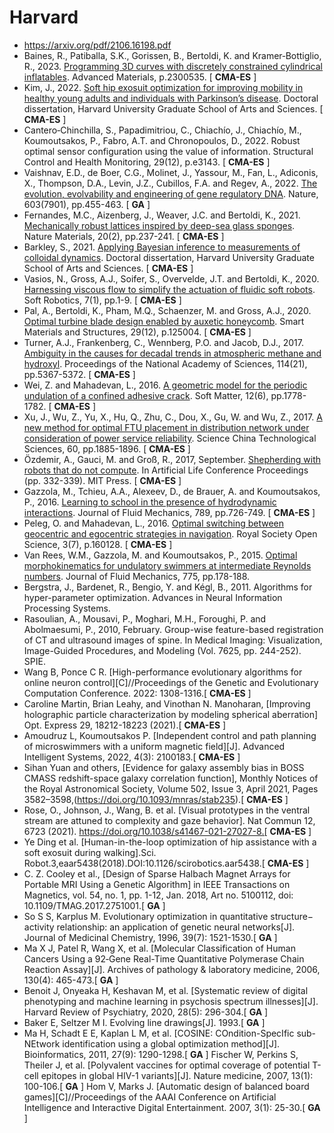 # Harvard 

* https://arxiv.org/pdf/2106.16198.pdf
* Baines, R., Patiballa, S.K., Gorissen, B., Bertoldi, K. and Kramer‐Bottiglio, R., 2023. [Programming 3D curves with discretely constrained cylindrical inflatables](https://onlinelibrary.wiley.com/doi/full/10.1002/adma.202300535). Advanced Materials, p.2300535. [ **CMA-ES** ]
* Kim, J., 2022. [Soft hip exosuit optimization for improving mobility in healthy young adults and individuals with Parkinson’s disease](https://dash.harvard.edu/handle/1/37372302). Doctoral dissertation, Harvard University Graduate School of Arts and Sciences. [ **CMA-ES** ]
* Cantero‐Chinchilla, S., Papadimitriou, C., Chiachío, J., Chiachío, M., Koumoutsakos, P., Fabro, A.T. and Chronopoulos, D., 2022. Robust optimal sensor configuration using the value of information. Structural Control and Health Monitoring, 29(12), p.e3143. [ **CMA-ES** ]
* Vaishnav, E.D., de Boer, C.G., Molinet, J., Yassour, M., Fan, L., Adiconis, X., Thompson, D.A., Levin, J.Z., Cubillos, F.A. and Regev, A., 2022. [The evolution, evolvability and engineering of gene regulatory DNA](https://www.nature.com/articles/s41586-022-04506-6). Nature, 603(7901), pp.455-463. [ **GA** ]
* Fernandes, M.C., Aizenberg, J., Weaver, J.C. and Bertoldi, K., 2021. [Mechanically robust lattices inspired by deep-sea glass sponges](https://www.nature.com/articles/s41563-020-0798-1). Nature Materials, 20(2), pp.237-241. [ **CMA-ES** ]
* Barkley, S., 2021. [Applying Bayesian inference to measurements of colloidal dynamics](https://www.proquest.com/openview/79ad764b42eb35742db8739eefbf4242/1?pq-origsite=gscholar&cbl=18750&diss=y). Doctoral dissertation, Harvard University Graduate School of Arts and Sciences. [ **CMA-ES** ]
* Vasios, N., Gross, A.J., Soifer, S., Overvelde, J.T. and Bertoldi, K., 2020. [Harnessing viscous flow to simplify the actuation of fluidic soft robots](https://www.liebertpub.com/doi/full/10.1089/soro.2018.0149). Soft Robotics, 7(1), pp.1-9. [ **CMA-ES** ]
* Pal, A., Bertoldi, K., Pham, M.Q., Schaenzer, M. and Gross, A.J., 2020. [Optimal turbine blade design enabled by auxetic honeycomb](https://iopscience.iop.org/article/10.1088/1361-665X/abbd1d/meta). Smart Materials and Structures, 29(12), p.125004. [ **CMA-ES** ]
* Turner, A.J., Frankenberg, C., Wennberg, P.O. and Jacob, D.J., 2017. [Ambiguity in the causes for decadal trends in atmospheric methane and hydroxyl](https://www.pnas.org/doi/10.1073/pnas.1616020114). Proceedings of the National Academy of Sciences, 114(21), pp.5367-5372. [ **CMA-ES** ]
* Wei, Z. and Mahadevan, L., 2016. [A geometric model for the periodic undulation of a confined adhesive crack](https://pubs.rsc.org/en/content/articlehtml/2016/sm/c5sm01597a). Soft Matter, 12(6), pp.1778-1782. [ **CMA-ES** ]
* Xu, J., Wu, Z., Yu, X., Hu, Q., Zhu, C., Dou, X., Gu, W. and Wu, Z., 2017. [A new method for optimal FTU placement in distribution network under consideration of power service reliability](https://link.springer.com/article/10.1007/s11431-017-9152-9). Science China Technological Sciences, 60, pp.1885-1896. [ **CMA-ES** ]
* Özdemir, A., Gauci, M. and Groß, R., 2017, September. [Shepherding with robots that do not compute](https://direct.mit.edu/isal/proceedings/ecal2017/29/332/99567). In Artificial Life Conference Proceedings (pp. 332-339). MIT Press. [ **CMA-ES** ]
* Gazzola, M., Tchieu, A.A., Alexeev, D., de Brauer, A. and Koumoutsakos, P., 2016. [Learning to school in the presence of hydrodynamic interactions](https://www.cambridge.org/core/journals/journal-of-fluid-mechanics/article/learning-to-school-in-the-presence-of-hydrodynamic-interactions/22EE6D99862DB3F3882F287361C8E16A). Journal of Fluid Mechanics, 789, pp.726-749. [ **CMA-ES** ]
* Peleg, O. and Mahadevan, L., 2016. [Optimal switching between geocentric and egocentric strategies in navigation](https://royalsocietypublishing.org/doi/full/10.1098/rsos.160128). Royal Society Open Science, 3(7), p.160128. [ **CMA-ES** ]
* Van Rees, W.M., Gazzola, M. and Koumoutsakos, P., 2015. [Optimal morphokinematics for undulatory swimmers at intermediate Reynolds numbers](https://www.cambridge.org/core/journals/journal-of-fluid-mechanics/article/optimal-morphokinematics-for-undulatory-swimmers-at-intermediate-reynolds-numbers/A89113257A5A14C1C67331EA7922EF7B). Journal of Fluid Mechanics, 775, pp.178-188.
* Bergstra, J., Bardenet, R., Bengio, Y. and Kégl, B., 2011. Algorithms for hyper-parameter optimization. Advances in Neural Information Processing Systems.
* Rasoulian, A., Mousavi, P., Moghari, M.H., Foroughi, P. and Abolmaesumi, P., 2010, February. Group-wise feature-based registration of CT and ultrasound images of spine. In Medical Imaging: Visualization, Image-Guided Procedures, and Modeling (Vol. 7625, pp. 244-252). SPIE.
* Wang B, Ponce C R. [High-performance evolutionary algorithms for online neuron control][C]//Proceedings of the Genetic and Evolutionary Computation Conference. 2022: 1308-1316.[ **CMA-ES** ]
* Caroline Martin, Brian Leahy, and Vinothan N. Manoharan, [Improving holographic particle characterization by modeling spherical aberration] Opt. Express 29, 18212-18223 (2021).[ **CMA-ES** ]
* Amoudruz L, Koumoutsakos P. [Independent control and path planning of microswimmers with a uniform magnetic field][J]. Advanced Intelligent Systems, 2022, 4(3): 2100183.[ **CMA-ES** ]
* Sihan Yuan and others, [Evidence for galaxy assembly bias in BOSS CMASS redshift-space galaxy correlation function], Monthly Notices of the Royal Astronomical Society, Volume 502, Issue 3, April 2021, Pages 3582–3598,(https://doi.org/10.1093/mnras/stab235).[ **CMA-ES** ]
* Rose, O., Johnson, J., Wang, B. et al. [Visual prototypes in the ventral stream are attuned to complexity and gaze behavior]. Nat Commun 12, 6723 (2021). https://doi.org/10.1038/s41467-021-27027-8.[ **CMA-ES** ]
* Ye Ding et al. [Human-in-the-loop optimization of hip assistance with a soft exosuit during walking].Sci. Robot.3,eaar5438(2018).DOI:10.1126/scirobotics.aar5438.[ **CMA-ES** ]
* C. Z. Cooley et al., [Design of Sparse Halbach Magnet Arrays for Portable MRI Using a Genetic Algorithm] in IEEE Transactions on Magnetics, vol. 54, no. 1, pp. 1-12, Jan. 2018, Art no. 5100112, doi: 10.1109/TMAG.2017.2751001.[ **GA** ]
* So S S, Karplus M. Evolutionary optimization in quantitative structure− activity relationship: an application of genetic neural networks[J]. Journal of Medicinal Chemistry, 1996, 39(7): 1521-1530.[ **GA** ]
* Ma X J, Patel R, Wang X, et al. [Molecular Classification of Human Cancers Using a 92‐Gene Real-Time Quantitative Polymerase Chain Reaction Assay][J]. Archives of pathology & laboratory medicine, 2006, 130(4): 465-473.[ **GA** ]
* Benoit J, Onyeaka H, Keshavan M, et al. [Systematic review of digital phenotyping and machine learning in psychosis spectrum illnesses][J]. Harvard Review of Psychiatry, 2020, 28(5): 296-304.[ **GA** ]
* Baker E, Seltzer M I. Evolving line drawings[J]. 1993.[ **GA** ]
* Ma H, Schadt E E, Kaplan L M, et al. [COSINE: COndition-SpecIfic sub-NEtwork identification using a global optimization method][J]. Bioinformatics, 2011, 27(9): 1290-1298.[ **GA** ]
Fischer W, Perkins S, Theiler J, et al. [Polyvalent vaccines for optimal coverage of potential T-cell epitopes in global HIV-1 variants][J]. Nature medicine, 2007, 13(1): 100-106.[ **GA** ]
Hom V, Marks J. [Automatic design of balanced board games][C]//Proceedings of the AAAI Conference on Artificial Intelligence and Interactive Digital Entertainment. 2007, 3(1): 25-30.[ **GA** ]
